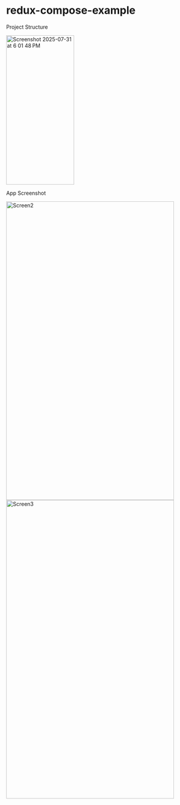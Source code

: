 # redux-compose-example

Project Structure

<img width="182" height="400" alt="Screenshot 2025-07-31 at 6 01 48 PM" src="https://github.com/user-attachments/assets/bab66385-9a53-4697-92d4-1e5e9343f3a3" />


App Screenshot

<img width="450" height="800" alt="Screen2" src="https://github.com/user-attachments/assets/7634807f-66c2-4293-88e4-5bc63a965e31" />
<img width="450" height="800" alt="Screen3" src="https://github.com/user-attachments/assets/39a9e282-462b-4958-9bdd-f4b743e3a104" />
